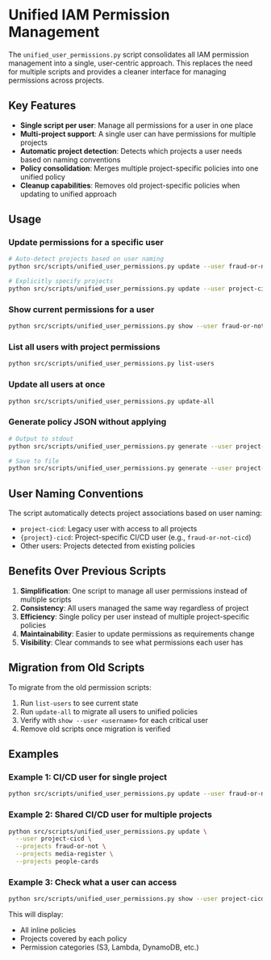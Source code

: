 # Unified IAM Permission Management

The `unified_user_permissions.py` script consolidates all IAM permission management into a single, user-centric approach. This replaces the need for multiple scripts and provides a cleaner interface for managing permissions across projects.

## Key Features

- **Single script per user**: Manage all permissions for a user in one place
- **Multi-project support**: A single user can have permissions for multiple projects
- **Automatic project detection**: Detects which projects a user needs based on naming conventions
- **Policy consolidation**: Merges multiple project-specific policies into one unified policy
- **Cleanup capabilities**: Removes old project-specific policies when updating to unified approach

## Usage

### Update permissions for a specific user

```bash
# Auto-detect projects based on user naming
python src/scripts/unified_user_permissions.py update --user fraud-or-not-cicd

# Explicitly specify projects
python src/scripts/unified_user_permissions.py update --user project-cicd --projects fraud-or-not --projects media-register
```

### Show current permissions for a user

```bash
python src/scripts/unified_user_permissions.py show --user fraud-or-not-cicd
```

### List all users with project permissions

```bash
python src/scripts/unified_user_permissions.py list-users
```

### Update all users at once

```bash
python src/scripts/unified_user_permissions.py update-all
```

### Generate policy JSON without applying

```bash
# Output to stdout
python src/scripts/unified_user_permissions.py generate --user project-cicd --projects fraud-or-not

# Save to file
python src/scripts/unified_user_permissions.py generate --user project-cicd --projects fraud-or-not --output policy.json
```

## User Naming Conventions

The script automatically detects project associations based on user naming:

- `project-cicd`: Legacy user with access to all projects
- `{project}-cicd`: Project-specific CI/CD user (e.g., `fraud-or-not-cicd`)
- Other users: Projects detected from existing policies

## Benefits Over Previous Scripts

1. **Simplification**: One script to manage all user permissions instead of multiple scripts
2. **Consistency**: All users managed the same way regardless of project
3. **Efficiency**: Single policy per user instead of multiple project-specific policies
4. **Maintainability**: Easier to update permissions as requirements change
5. **Visibility**: Clear commands to see what permissions each user has

## Migration from Old Scripts

To migrate from the old permission scripts:

1. Run `list-users` to see current state
2. Run `update-all` to migrate all users to unified policies
3. Verify with `show --user <username>` for each critical user
4. Remove old scripts once migration is verified

## Examples

### Example 1: CI/CD user for single project
```bash
python src/scripts/unified_user_permissions.py update --user fraud-or-not-cicd
```

### Example 2: Shared CI/CD user for multiple projects
```bash
python src/scripts/unified_user_permissions.py update \
  --user project-cicd \
  --projects fraud-or-not \
  --projects media-register \
  --projects people-cards
```

### Example 3: Check what a user can access
```bash
python src/scripts/unified_user_permissions.py show --user project-cicd
```

This will display:
- All inline policies
- Projects covered by each policy
- Permission categories (S3, Lambda, DynamoDB, etc.)